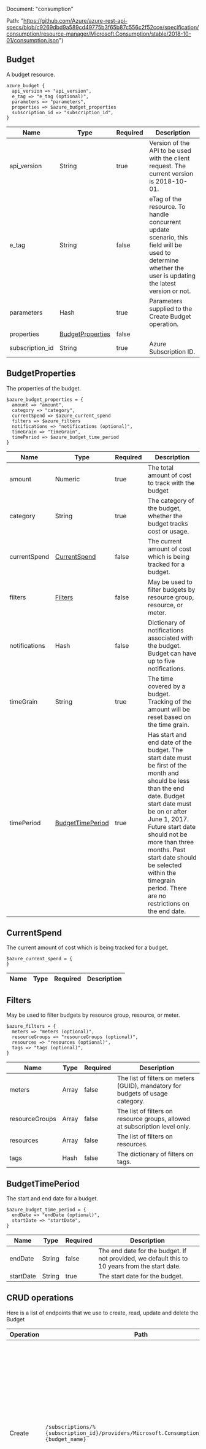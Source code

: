 Document: "consumption"


Path: "https://github.com/Azure/azure-rest-api-specs/blob/c9269dbd9a589cd49775b3f65b87c556c2f52cce/specification/consumption/resource-manager/Microsoft.Consumption/stable/2018-10-01/consumption.json")

## Budget

A budget resource.

```puppet
azure_budget {
  api_version => "api_version",
  e_tag => "e_tag (optional)",
  parameters => "parameters",
  properties => $azure_budget_properties
  subscription_id => "subscription_id",
}
```

| Name        | Type           | Required       | Description       |
| ------------- | ------------- | ------------- | ------------- |
|api_version | String | true | Version of the API to be used with the client request. The current version is 2018-10-01. |
|e_tag | String | false | eTag of the resource. To handle concurrent update scenario, this field will be used to determine whether the user is updating the latest version or not. |
|parameters | Hash | true | Parameters supplied to the Create Budget operation. |
|properties | [BudgetProperties](#budgetproperties) | false |  |
|subscription_id | String | true | Azure Subscription ID. |
        
## BudgetProperties

The properties of the budget.

```puppet
$azure_budget_properties = {
  amount => "amount",
  category => "category",
  currentSpend => $azure_current_spend
  filters => $azure_filters
  notifications => "notifications (optional)",
  timeGrain => "timeGrain",
  timePeriod => $azure_budget_time_period
}
```

| Name        | Type           | Required       | Description       |
| ------------- | ------------- | ------------- | ------------- |
|amount | Numeric | true | The total amount of cost to track with the budget |
|category | String | true | The category of the budget, whether the budget tracks cost or usage. |
|currentSpend | [CurrentSpend](#currentspend) | false | The current amount of cost which is being tracked for a budget. |
|filters | [Filters](#filters) | false | May be used to filter budgets by resource group, resource, or meter. |
|notifications | Hash | false | Dictionary of notifications associated with the budget. Budget can have up to five notifications. |
|timeGrain | String | true | The time covered by a budget. Tracking of the amount will be reset based on the time grain. |
|timePeriod | [BudgetTimePeriod](#budgettimeperiod) | true | Has start and end date of the budget. The start date must be first of the month and should be less than the end date. Budget start date must be on or after June 1, 2017. Future start date should not be more than three months. Past start date should  be selected within the timegrain period. There are no restrictions on the end date. |
        
## CurrentSpend

The current amount of cost which is being tracked for a budget.

```puppet
$azure_current_spend = {
}
```

| Name        | Type           | Required       | Description       |
| ------------- | ------------- | ------------- | ------------- |
        
## Filters

May be used to filter budgets by resource group, resource, or meter.

```puppet
$azure_filters = {
  meters => "meters (optional)",
  resourceGroups => "resourceGroups (optional)",
  resources => "resources (optional)",
  tags => "tags (optional)",
}
```

| Name        | Type           | Required       | Description       |
| ------------- | ------------- | ------------- | ------------- |
|meters | Array | false | The list of filters on meters (GUID), mandatory for budgets of usage category.  |
|resourceGroups | Array | false | The list of filters on resource groups, allowed at subscription level only. |
|resources | Array | false | The list of filters on resources. |
|tags | Hash | false | The dictionary of filters on tags. |
        
## BudgetTimePeriod

The start and end date for a budget.

```puppet
$azure_budget_time_period = {
  endDate => "endDate (optional)",
  startDate => "startDate",
}
```

| Name        | Type           | Required       | Description       |
| ------------- | ------------- | ------------- | ------------- |
|endDate | String | false | The end date for the budget. If not provided, we default this to 10 years from the start date. |
|startDate | String | true | The start date for the budget. |



## CRUD operations

Here is a list of endpoints that we use to create, read, update and delete the Budget

| Operation | Path | Verb | Description | OperationID |
| ------------- | ------------- | ------------- | ------------- | ------------- |
|Create|`/subscriptions/%{subscription_id}/providers/Microsoft.Consumption/budgets/%{budget_name}`|Put|The operation to create or update a budget. Update operation requires latest eTag to be set in the request mandatorily. You may obtain the latest eTag by performing a get operation. Create operation does not require eTag.|Budgets_CreateOrUpdate|
|List - list all|`/subscriptions/%{subscription_id}/providers/Microsoft.Consumption/budgets`|Get|Lists all budgets for a subscription.|Budgets_List|
|List - get one|`/subscriptions/%{subscription_id}/providers/Microsoft.Consumption/budgets/%{budget_name}`|Get|Gets the budget for a subscription by budget name.|Budgets_Get|
|List - get list using params|`/subscriptions/%{subscription_id}/resourceGroups/%{resource_group_name}/providers/Microsoft.Consumption/budgets`|Get|Lists all budgets for a resource group under a subscription.|Budgets_ListByResourceGroupName|
|Update|`/subscriptions/%{subscription_id}/providers/Microsoft.Consumption/budgets/%{budget_name}`|Put|The operation to create or update a budget. Update operation requires latest eTag to be set in the request mandatorily. You may obtain the latest eTag by performing a get operation. Create operation does not require eTag.|Budgets_CreateOrUpdate|
|Delete|`/subscriptions/%{subscription_id}/providers/Microsoft.Consumption/budgets/%{budget_name}`|Delete|The operation to delete a budget.|Budgets_Delete|
